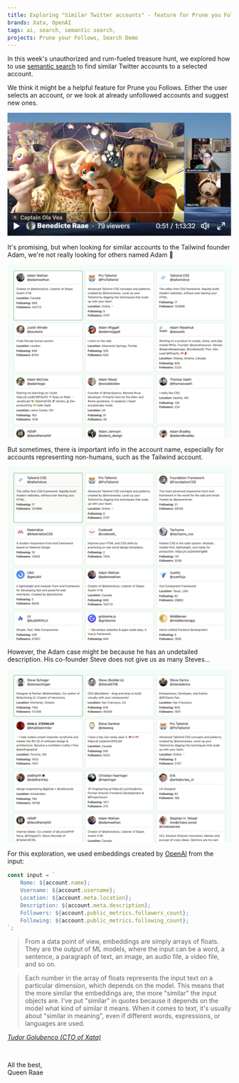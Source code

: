 ```yaml
---
title: Exploring "Similar Twitter accounts" - feature for Prune you Follows
brands: Xata, OpenAI
tags: ai, search, semantic search,
projects: Prune your Follows, Search Demo
---
```


In this week's unauthorized and rum-fueled treasure hunt, we explored how to use [semantic search](/posts/2023-03-21-semantic-search/) to find similar Twitter accounts to a selected account.

We think it might be a helpful feature for Prune you Follows. Either the user selects an account, or we look at already unfollowed accounts and suggest new ones.

[![Screenshot of the Pirate Princess holding two small stuffed animals with Cap'n', Queen Raae and Milly+Tilly Cam](./screenshot.jpg)](https://www.youtube.com/live/VrpOFeWbz5M?feature=share)

It's promising, but when looking for similar accounts to the Tailwind founder Adam, we're not really looking for others named Adam 🤔

![Results for Adam, lots of Adams](./adam-results.png)

But sometimes, there is important info in the account name, especially for accounts representing non-humans, such as the Tailwind account.

![Results for Tailwind, lots of other ui frameworks](./tailwind-results.png)

However, the Adam case might be because he has an undetailed description. His co-founder Steve does not give us as many Steves...

![Results for Steve](./steve-results.png)

For this exploration, we used embeddings created by [OpenAI](https://platform.openai.com/docs/api-reference/embeddings) from the input:

```js
const input = `
    Name: ${account.name};
    Username: ${account.username};
    Location: ${account.meta.location};
    Description: ${account.meta.description};
    Followers: ${account.public_metrics.followers_count};
    Following: ${account.public_metrics.following_count};
`;
```

> From a data point of view, embeddings are simply arrays of floats. They are the output of ML models, where the input can be a word, a sentence, a paragraph of text, an image, an audio file, a video file, and so on.

> Each number in the array of floats represents the input text on a particular dimension, which depends on the model. This means that the more similar the embeddings are, the more "similar" the input objects are. I've put "similar" in quotes because it depends on the model what kind of similar it means. When it comes to text, it's usually about "similar in meaning", even if different words, expressions, or languages are used.

<cite>[Tudor Golubenco (CTO of Xata)](https://xata.io/blog/semantic-search-openai-typescript-deno)</cite>

&nbsp;

All the best,\
Queen Raae

```

```
